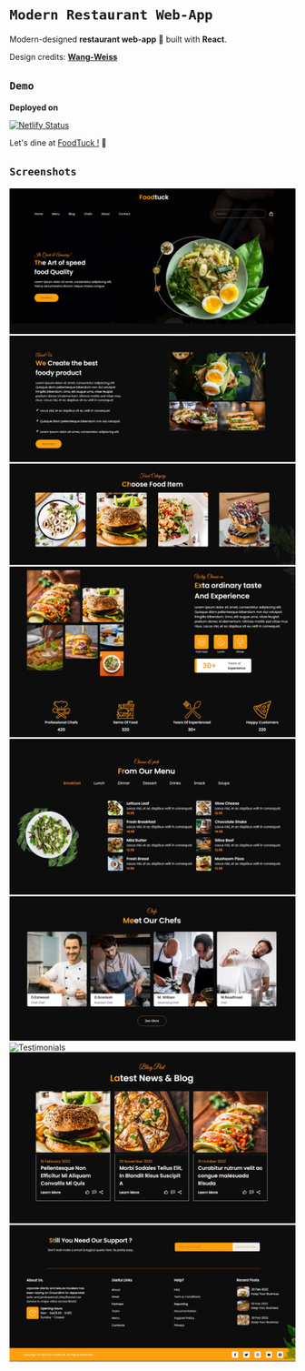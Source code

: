 
# `Modern Restaurant Web-App`

Modern-designed **restaurant web-app** 🍕 built with **React**.

Design credits:
[**Wang-Weiss**](https://dribbble.com/shots/5658350-12-9-Ipad-Pro-Music-player)



## `Demo`
**Deployed on**

[![Netlify Status](https://api.netlify.com/api/v1/badges/3aba3c43-4c72-4cb1-85f6-03196daf66c3/deploy-status)](https://app.netlify.com/sites/shyams-react-music-app/deploys)

Let's dine at [FoodTuck !](https://foodtuck.netlify.app/) 🍔
## `Screenshots`

![Home](https://github.com/sammy3110/modern-restaurant-web-app/blob/main/public/screenshots/home-ss.JPG)
![About Us](https://github.com/sammy3110/modern-restaurant-web-app/blob/main/public/screenshots/about-us-ss.JPG)
![Food Category](https://github.com/sammy3110/modern-restaurant-web-app/blob/main/public/screenshots/category-ss.JPG)
![Why Choose Us](https://github.com/sammy3110/modern-restaurant-web-app/blob/main/public/screenshots/choose-ss.JPG)
![Menu](https://github.com/sammy3110/modern-restaurant-web-app/blob/main/public/screenshots/menu-ss.JPG)
![Chefs](https://github.com/sammy3110/modern-restaurant-web-app/blob/main/public/screenshots/chefs-ss.JPG)
![Testimonials](https://github.com/sammy3110/modern-restaurant-web-app/blob/main/images/screenshots/testimonials-ss.JPG)
![Blogs](https://github.com/sammy3110/modern-restaurant-web-app/blob/main/public/screenshots/blogs-ss.JPG)
![Footer](https://github.com/sammy3110/modern-restaurant-web-app/blob/main/public/screenshots/footer-ss.JPG)
